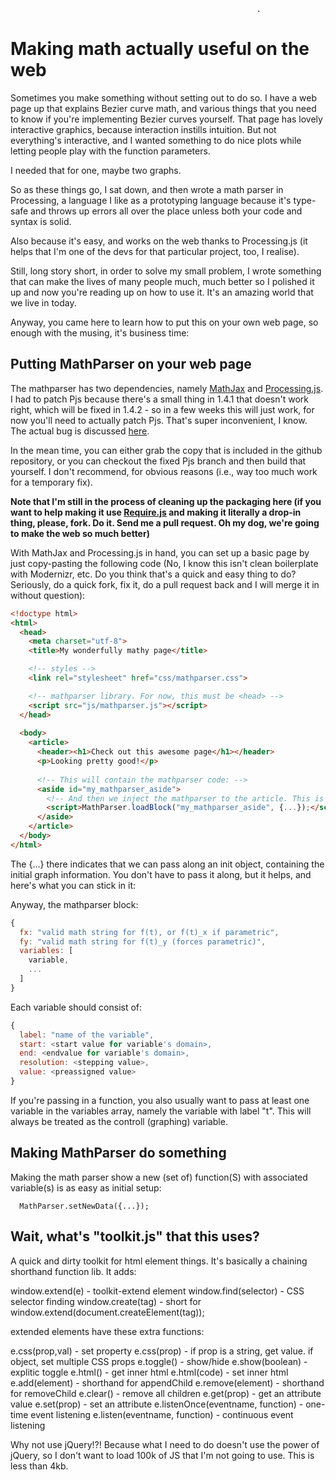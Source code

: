                                                            .
Making math actually useful on the web
======================================

Sometimes you make something without setting out to do so.
I have a web page up that explains Bezier curve math, and
various things that you need to know if you're implementing
Bezier curves yourself. That page has lovely interactive
graphics, because interaction instills intuition. But not
everything's interactive, and I wanted something to do nice
plots while letting people play with the function parameters.

I needed that for one, maybe two graphs.

So as these things go, I sat down, and then wrote a math
parser in Processing, a language I like as a prototyping
language because it's type-safe and throws up errors all
over the place unless both your code and syntax is solid.

Also because it's easy, and works on the web thanks to
Processing.js (it helps that I'm one of the devs for that
particular project, too, I realise).

Still, long story short, in order to solve my small
problem, I wrote something that can make the lives of
many people much, much better so I polished it up and now
you're reading up on how to use it. It's an amazing world
that we live in today.

Anyway, you came here to learn how to put this on your
own web page, so enough with the musing, it's business time:

Putting MathParser on your web page
-----------------------------------

The mathparser has two dependencies, namely [MathJax](http://mathjax.org)
and [Processing.js](http://processingjs.org). I had to patch Pjs because
there's a small thing in 1.4.1 that doesn't work right, which will be
fixed in 1.4.2 - so in a few weeks this will just work, for now you'll
need to actually patch Pjs. That's super inconvenient, I know. The
actual bug is discussed [here](https://processing-js.lighthouseapp.com/projects/41284/tickets/1889).

In the mean time, you can either grab the copy that is included
in the github repository, or you can checkout the fixed Pjs
branch and then build that yourself. I don't recommend, for
obvious reasons (i.e., way too much work for a temporary fix).

**Note that I'm still in the process of cleaning up the packaging here
(if you want to help making it use [Require.js](http://requirejs.org/)
and making it literally a drop-in thing, please, fork. Do it. Send me
a pull request. Oh my dog, we're going to make the web so much better)**

With MathJax and Processing.js in hand, you can set up a basic page
by just copy-pasting the following code (No, I know this isn't clean
boilerplate with Modernizr, etc. Do you think that's a quick and easy
thing to do? Seriously, do a quick fork, fix it, do a pull request back
and I will merge it in without question):

``` html
<!doctype html>
<html>
  <head>
    <meta charset="utf-8">
    <title>My wonderfully mathy page</title>

    <!-- styles -->
    <link rel="stylesheet" href="css/mathparser.css">

    <!-- mathparser library. For now, this must be <head> -->
    <script src="js/mathparser.js"></script>    
  </head>
  
  <body>
    <article>
      <header><h1>Check out this awesome page</h1></header>
      <p>Looking pretty good!</p>
      
      <!-- This will contain the mathparser code: -->
      <aside id="my_mathparser_aside">
        <!-- And then we inject the mathparser to the article. This is why we load mathparser.js in <head> -->
        <script>MathParser.loadBlock("my_mathparser_aside", {...});</script>      
      </aside>
    </article>
  </body>
</html>
```

The {...} there indicates that we can pass along an init object,
containing the initial graph information. You don't have to
pass it along, but it helps, and here's what you can stick in it:

Anyway, the mathparser block:

``` javascript
{
  fx: "valid math string for f(t), or f(t)_x if parametric",
  fy: "valid math string for f(t)_y (forces parametric)",
  variables: [
    variable,
    ...
  ]
}
```

Each variable should consist of:

``` javascript
{
  label: "name of the variable",
  start: <start value for variable's domain>,
  end: <endvalue for variable's domain>,
  resolution: <stepping value>,
  value: <preassigned value>
}
```

If you're passing in a function, you also usually
want to pass at least one variable in the variables
array, namely the variable with label "t". This will
always be treated as the controll (graphing) variable.


Making MathParser do something
------------------------------

Making the math parser show a new (set of) function(S)
with associated variable(s) is as easy as initial setup:

```
  MathParser.setNewData({...});
```

Wait, what's "toolkit.js" that this uses?
-----------------------------------------

A quick and dirty toolkit for html element things. It's
basically a chaining shorthand function lib. It adds:

  window.extend(e) - toolkit-extend element
  window.find(selector) - CSS selector finding
  window.create(tag) - short for window.extend(document.createElement(tag));

extended elements have these extra functions:

  e.css(prop,val) - set property
  e.css(prop) - if prop is a string, get value. if object, set multiple CSS props
  e.toggle() - show/hide
  e.show(boolean) - explitic toggle
  e.html() - get inner html
  e.html(code) - set inner html
  e.add(element) - shorthand for appendChild
  e.remove(element) - shorthand for removeChild
  e.clear() - remove all children
  e.get(prop) - get an attribute value
  e.set(prop) - set an attribute
  e.listenOnce(eventname, function) - one-time event listening
  e.listen(eventname, function) - continuous event listening  

Why not use jQuery!?! Because what I need to do doesn't use
the power of jQuery, so I don't want to load 100k of JS that
I'm not going to use. This is less than 4kb.
